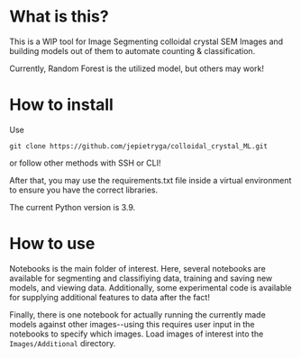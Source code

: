 # What is this?
This is a WIP tool for Image Segmenting colloidal crystal SEM Images and building models out of them to automate counting & classification.

Currently, Random Forest is the utilized model, but others may work!

# How to install
Use 
```
git clone https://github.com/jepietryga/colloidal_crystal_ML.git
```

or follow other methods with SSH or CLI!

After that, you may use the requirements.txt file inside a virtual environment to ensure you have the correct libraries.

The current Python version is 3.9.

# How to use
Notebooks is the main folder of interest. Here, several notebooks are available for segmenting and classifiying data, training and saving new models, and viewing data. Additionally, some experimental code is available for supplying additional features to data after the fact!

Finally, there is one notebook for actually running the currently made models against other images--using this requires user input in the notebooks to specify which images. Load images of interest into the `Images/Additional` directory.